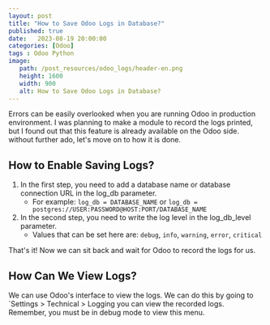 ```yaml
---
layout: post
title: "How to Save Odoo Logs in Database?"
published: true
date:	2023-08-19 20:00:00
categories: [Odoo]
tags : Odoo Python
image:
   path: /post_resources/odoo_logs/header-en.png
   height: 1600
   width: 900
   alt: How to Save Odoo Logs in Database?
---
```


Errors can be easily overlooked when you are running Odoo in production environment.
I was planning to make a module to record the logs printed, but I found out that this feature is already available on the Odoo side.
without further ado, let's move on to how it is done.

## How to Enable Saving Logs?

1. In the first step, you need to add a database name or database connection URL in the log_db parameter.
   * For example: `log_db = DATABASE_NAME` or `log_db = postgres://USER:PASSWORD@HOST:PORT/DATABASE_NAME`
2. In the second step, you need to write the log level in the log_db_level parameter.
   * Values that can be set here are: `debug`, `info`, `warning`, `error`, `critical`


That's it! Now we can sit back and wait for Odoo to record the logs for us.

## How Can We View Logs?

We can use Odoo's interface to view the logs. We can do this by going to `Settings > Technical > Logging
you can view the recorded logs. Remember, you must be in debug mode to view this menu.
